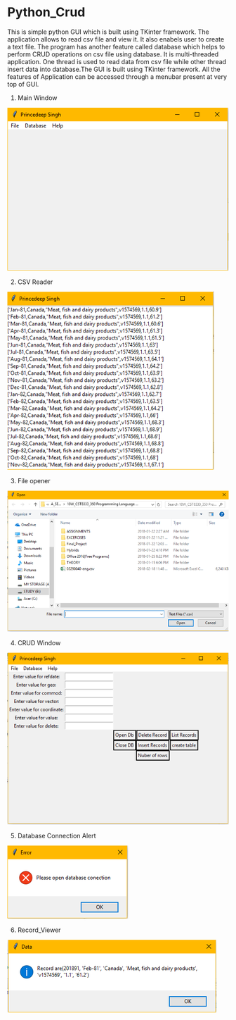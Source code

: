# Python_Crud
This is simple python GUI which is built using TKinter framework. The application allows to read csv file and view it. It also enabels user to create a text file. The program has another feature called database which helps to perform CRUD operations on csv file using database. It is multi-threaded application. One thread is used to read data from csv file while other thread insert data into database.The GUI is built using TKinter framework. All the features of Application can be accessed through a menubar present at very top of GUI.


1. Main Window

![alt text](https://github.com/Princedeep/Python_Crud/blob/master/Project_Images/Main%20Window.png)


2. CSV Reader

![alt text](https://github.com/Princedeep/Python_Crud/blob/master/Project_Images/CSV_Reader.png)


3. File opener

![alt text](https://github.com/Princedeep/Python_Crud/blob/master/Project_Images/File%20Opener.png)


4. CRUD Window

![alt text](https://github.com/Princedeep/Python_Crud/blob/master/Project_Images/CRUD_Window.png)


5. Database Connection Alert

![alt text](https://github.com/Princedeep/Python_Crud/blob/master/Project_Images/Database_connection_alert.png)


6. Record_Viewer

![alt text](https://github.com/Princedeep/Python_Crud/blob/master/Project_Images/Record_Viewer.png)
